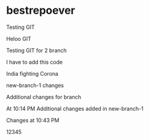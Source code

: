# bestrepoever
Testing GIT

Heloo GIT

Testing GIT for 2 branch


I have to add this code


India fighting Corona

new-branch-1 changes

Additional changes for branch

At 10:14 PM Additional changes added in new-branch-1

Changes at 10:43 PM

12345


